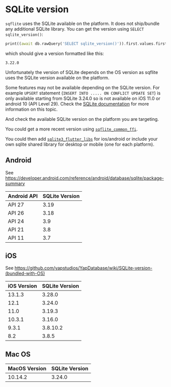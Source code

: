 # SQLite version

`sqflite` uses the SQLite available on the platform. It does not ship/bundle any additional SQLite library. You can get the
version using `SELECT sqlite_version()`:

```dart
print((await db.rawQuery('SELECT sqlite_version()')).first.values.first);
```

which should give a version formatted like this:

```
3.22.0
```

Unfortunately the version of SQLite depends on the OS version as sqflite
uses the SQLite version available on the platform.

Some features may not be available depending on the SQLite version.
For example `UPSERT` statement (`INSERT INTO ..... ON CONFLICT UPDATE SET`) is only available starting from SQLite 3.24.0 so
is not available on iOS 11.0 or android 10 (API Level 29).
Check the [SQLite documentation](https://www.sqlite.org/lang_UPSERT.html) for more information on this topic.

And check the available SQLite version on the platform you are targeting.

You could get a more recent version using [`sqflite_common_ffi`](https://pub.dev/packages/sqflite_common_ffi).

You could then add [`sqlite3_flutter_libs`](https://pub.dev/packages/sqlite3_flutter_libs) for ios/android or include your own
sqlite shared library for desktop or mobile (one for each platform).

## Android

See https://developer.android.com/reference/android/database/sqlite/package-summary

| Android API | SQLite Version |
|-------------|----------------|
|      API 27 |           3.19 |
|      API 26 |           3.18 |
|      API 24 |            3.9 |
|      API 21 |            3.8 |
|      API 11 |            3.7 |


## iOS

See https://github.com/yapstudios/YapDatabase/wiki/SQLite-version-(bundled-with-OS)

| iOS Version | SQLite Version |
|-------------|----------------|
|      13.1.3 |         3.28.0 |
|        12.1 |         3.24.0 |
|        11.0 |         3.19.3 |
|      10.3.1 |         3.16.0 |
|       9.3.1 |       3.8.10.2 |
|         8.2 |          3.8.5 |


## Mac OS


| MacOS Version | SQLite Version |
|---------------|----------------|
|       10.14.2 |         3.24.0 |
